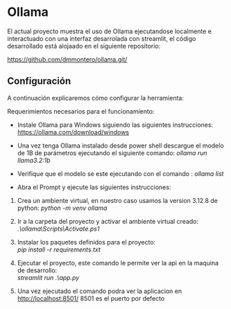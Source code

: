 # Ollama

El actual proyecto muestra el uso de Ollama ejecutandose localmente e interactuado con una interfaz desarrolada con streamlit, el código desarrollado está alojaado en el siguiente repositorio:

<https://github.com/dmmontero/ollama.git/>

## Configuración

A continuación explicaremos cómo configurar la herramienta:

Requerimientos necesarios para el funcionamiento:

- Instale Ollama para Windows siguiendo las siguientes instrucciones:
  <https://ollama.com/download/windows>
- Una vez tenga Ollama instalado desde power shell descargue el modelo de 1B de parámetros ejecutando el siguiente comando:
  _ollama run llama3.2:1b_
- Verifique que el modelo se este ejecutando con el comando : _ollama list_

- Abra el Prompt y ejecute las siguientes instrucciones:

1. Crea un ambiente virtual, en nuestro caso usamos la version 3.12.8 de python:
   _python -m venv ollama_

2. Ir a la carpeta del proyecto y activar el ambiente virtual creado:\
   _.\ollama\Scripts\Activate.ps1_

3. Instalar los paquetes definidos para el proyecto:\
   _pip install -r requirements.txt_

4. Ejecutar el proyecto, este comando le permite ver la api en la maquina de desarrollo:\
   _streamlit run .\app.py_

5. Una vez ejecutado el comando podra ver la aplicacion en <http://localhost:8501/> 8501 es el puerto por defecto
